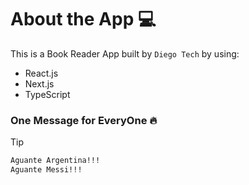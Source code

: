 # About the App 💻

This is a Book Reader App built by `Diego Tech` by using:

- React.js
- Next.js
- TypeScript

### One Message for EveryOne 🔥

> [!TIP]
> ```bash
> Aguante Argentina!!!
> Aguante Messi!!!
> ```